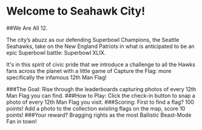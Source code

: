 # Welcome to Seahawk City! 
##We Are All 12.

The city’s abuzz as our defending Superbowl Champions, the Seattle Seahawks, take on the New England Patriots in what is anticipated to be an epic Superbowl battle: Superbowl XLIX.

It's in this spirit of civic pride that we introduce a challenge to all the Hawks fans across the planet with a little game of Capture the Flag: more specifically the infamous 12th Man Flag!

###The Goal: 
Rise through the leaderboards capturing photos of every 12th Man Flag you can find.
###How to Play: 
Click the check-in button to snap a photo of every 12th Man Flag you visit.
###Scoring: 
First to find a flag? 100 points! Add a photo to the collection existing flags on the map, score 10 points!
###Your reward? 
Bragging rights as the most Ballistic Beast-Mode Fan in town!
